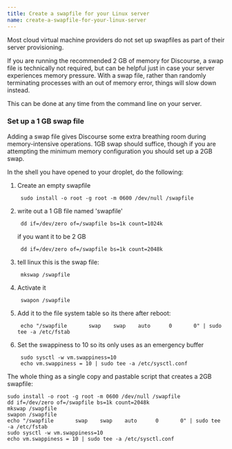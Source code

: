 ```yaml
---
title: Create a swapfile for your Linux server
name: create-a-swapfile-for-your-linux-server
---
```


Most cloud virtual machine providers do not set up swapfiles as part of their server provisioning.

If you are running the recommended 2 GB of memory for Discourse, a swap file is technically not required, but can be helpful just in case your server experiences memory pressure. With a swap file, rather than randomly terminating processes with an out of memory error, things will slow down instead.

This can be done at any time from the command line on your server.

### Set up a 1 GB swap file

Adding a swap file gives Discourse some extra breathing room during memory-intensive operations. 1GB swap should suffice, though if you are attempting the minimum memory configuration you should set up a 2GB swap.

In the shell you have opened to your droplet, do the following:

1. Create an empty swapfile

        sudo install -o root -g root -m 0600 /dev/null /swapfile

1. write out a 1 GB file named 'swapfile'

        dd if=/dev/zero of=/swapfile bs=1k count=1024k

    if you want it to be 2 GB

        dd if=/dev/zero of=/swapfile bs=1k count=2048k

1. tell linux this is the swap file:

        mkswap /swapfile

1. Activate it

        swapon /swapfile

1. Add it to the file system table so its there after reboot:

        echo "/swapfile       swap    swap    auto      0       0" | sudo tee -a /etc/fstab

1. Set the swappiness to 10 so its only uses as an emergency buffer

        sudo sysctl -w vm.swappiness=10
        echo vm.swappiness = 10 | sudo tee -a /etc/sysctl.conf

The whole thing as a single copy and pastable script that creates a 2GB swapfile:

    sudo install -o root -g root -m 0600 /dev/null /swapfile
    dd if=/dev/zero of=/swapfile bs=1k count=2048k
    mkswap /swapfile
    swapon /swapfile
    echo "/swapfile       swap    swap    auto      0       0" | sudo tee -a /etc/fstab
    sudo sysctl -w vm.swappiness=10
    echo vm.swappiness = 10 | sudo tee -a /etc/sysctl.conf


  [1]: https://github.com/discourse/discourse/blob/master/docs/INSTALL-digital-ocean.md#access-your-droplet